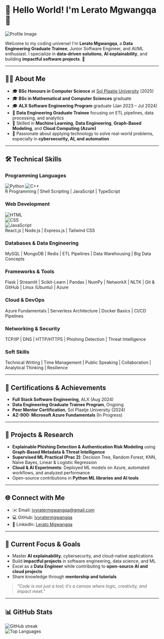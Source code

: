 # 🚀 Hello World! I'm Lerato Mgwangqa 🌟

![Profile Image](https://images.unsplash.com/photo-1530272423606-173cf40846e3?q=80&w=2073&auto=format&fit=crop&ixlib=rb-4.0.3&ixid=M3wxMjA3fDB8MHxwaG90by1wYWdlfHx8fGVufDB8fHx8fA%3D%3D)

Welcome to my coding universe! I'm **Lerato Mgwangqa**, a **Data Engineering Graduate Trainee**, Junior Software Engineer, and AI/ML enthusiast. I specialize in **data-driven solutions**, **AI explainability**, and building **impactful software projects**. 🌈

---

## 👩‍💻 About Me
- 🎓 **BSc Honours in Computer Science** at [Sol Plaatje University](https://www.spu.ac.za/) (2025)  
- 🎓 **BSc in Mathematical and Computer Sciences** graduate  
- 🎓 **ALX Software Engineering Program** graduate (Jan 2023 – Jul 2024)  
- 🏢 **Data Engineering Graduate Trainee** focusing on ETL pipelines, data processing, and analytics  
- 🧠 Skilled in **Machine Learning**, **Data Engineering**, **Graph-Based Modeling**, and **Cloud Computing (Azure)**  
- 🌟 Passionate about applying technology to solve real-world problems, especially in **cybersecurity, AI, and automation**

---

## 🛠️ Technical Skills

### Programming Languages
![Python](https://img.shields.io/badge/Python-3776AB?style=for-the-badge&logo=python&logoColor=white)
![C++](https://img.shields.io/badge/C%2B%2B-00599C?style=for-the-badge&logo=c%2B%2B&logoColor=white)  
R Programming | Shell Scripting | JavaScript | TypeScript

### Web Development
![HTML](https://img.shields.io/badge/HTML5-E34F26?style=for-the-badge&logo=html5&logoColor=white)  
![CSS](https://img.shields.io/badge/CSS3-1572B6?style=for-the-badge&logo=css3&logoColor=white)  
![JavaScript](https://img.shields.io/badge/JavaScript-F7DF1E?style=for-the-badge&logo=javascript&logoColor=black)  
React.js | Node.js | Express.js | Tailwind CSS

### Databases & Data Engineering
MySQL | MongoDB | Redis | ETL Pipelines | Data Warehousing | Big Data Concepts

### Frameworks & Tools
Flask | Streamlit | Scikit-Learn | Pandas | NumPy | NetworkX | NLTK | Git & GitHub | Linux (Ubuntu) | Azure

### Cloud & DevOps
Azure Fundamentals | Serverless Architecture | Docker Basics | CI/CD Pipelines

### Networking & Security
TCP/IP | DNS | HTTP/HTTPS | Phishing Detection | Threat Intelligence

### Soft Skills
Technical Writing | Time Management | Public Speaking | Collaboration | Analytical Thinking | Resilience

---

## 🌟 Certifications & Achievements
- **Full Stack Software Engineering**, ALX (Aug 2024)  
- **Data Engineering Graduate Trainee Program**, Ongoing  
- **Peer Mentor Certification**, Sol Plaatje University (2024)  
- **AZ-900: Microsoft Azure Fundamentals** (In Progress)  

---

## 📂 Projects & Research
- **Explainable Phishing Detection & Authentication Risk Modeling** using **Graph-Based Metadata & Threat Intelligence**  
- **Supervised ML Practical (Prac 2)**: Decision Tree, Random Forest, KNN, Naïve Bayes, Linear & Logistic Regression  
- **Cloud & AI Experiments**: Deployed ML models on Azure, automated workflows, and analyzed performance  
- Open-source contributions in **Python ML libraries and AI tools**

---

## 🌐 Connect with Me
- ✉️ Email: ivyratermgwangqa@gmail.com  
- 💻 GitHub: [Ivyratermgwangqa](https://github.com/Ivyratermgwangqa)  
- 🔗 LinkedIn: [Lerato Mgwangqa](https://www.linkedin.com/in/lerato-mgwangqa-941344238)  

---

## 🚀 Current Focus & Goals
- Master **AI explainability**, cybersecurity, and cloud-native applications  
- Build **impactful projects** in software engineering, data science, and ML  
- Excel as a **Data Engineer** while contributing to **open-source AI and cloud projects**  
- Share knowledge through **mentorship and tutorials**

> _"Code is not just a tool; it’s a canvas where logic, creativity, and impact meet."_  

---

## 📊 GitHub Stats
![GitHub streak](https://streak-stats.demolab.com/?user=Ivyratermgwangqa&theme=dark&hide_border=true)  
![Top Languages](https://github-readme-stats.vercel.app/api/top-langs/?username=Ivyratermgwangqa&layout=compact&theme=dark)
